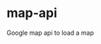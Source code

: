 # map-api
Google map api to load a map


<script async src="//pagead2.googlesyndication.com/pagead/js/adsbygoogle.js"></script>
<ins class="adsbygoogle"
     style="display:block"
     data-ad-format="fluid"
     data-ad-layout="image-top"
     data-ad-layout-key="-8g+2a-ey+8p+ug"
     data-ad-client="ca-pub-4146856286076977"
     data-ad-slot="6778005197"></ins>
<script>
     (adsbygoogle = window.adsbygoogle || []).push({});
</script>
